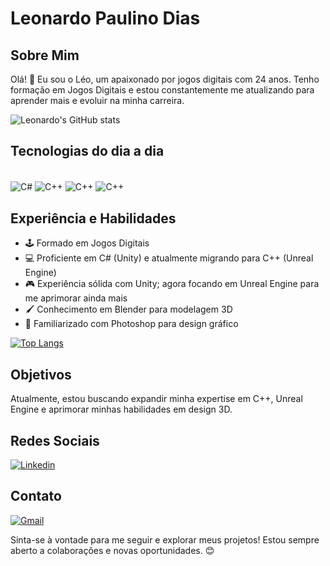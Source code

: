 # Leonardo Paulino Dias

## Sobre Mim
Olá! 👋 Eu sou o Léo, um apaixonado por jogos digitais com 24 anos. Tenho formação em Jogos Digitais e estou constantemente me atualizando para aprender mais e evoluir na minha carreira.

![Leonardo's GitHub stats](https://github-readme-stats.vercel.app/api?username=leonardo2020d&show_icons=true&theme=radical)

## Tecnologias do dia a dia 

<div style="display: inline_block"><br/>
  <img align="center" alt="C#" src="https://img.shields.io/badge/C%23-239120?style=for-the-badge&logo=c-sharp&logoColor=white" />
  <img align="center" alt="C++" src="https://img.shields.io/badge/C%2B%2B-00599C?style=for-the-badge&logo=c%2B%2B&logoColor=white" />
  <img align="center" alt="C++" src="https://img.shields.io/badge/blender-%23F5792A.svg?style=for-the-badge&logo=blender&logoColor=white" />
  <img align="center" alt="C++" src="https://img.shields.io/badge/Unity-100000?style=for-the-badge&logo=unity&logoColor=white" />
</div>

## Experiência e Habilidades
- 🕹️ Formado em Jogos Digitais
- 💻 Proficiente em C# (Unity) e atualmente migrando para C++ (Unreal Engine)
- 🎮 Experiência sólida com Unity; agora focando em Unreal Engine para me aprimorar ainda mais
- 🖌️ Conhecimento em Blender para modelagem 3D
- 🎨 Familiarizado com Photoshop para design gráfico

[![Top Langs](https://github-readme-stats.vercel.app/api/top-langs/?username=leonardo2020d&layout=donut)](https://github.com/anuraghazra/github-readme-stats)

## Objetivos
Atualmente, estou buscando expandir minha expertise em C++, Unreal Engine e aprimorar minhas habilidades em design 3D.

## Redes Sociais
[![Linkedin](https://img.shields.io/badge/LinkedIn-0077B5?style=for-the-badge&logo=linkedin&logoColor=white)](https://www.linkedin.com/in/leonardo-dias22/)

## Contato
[![Gmail](https://img.shields.io/badge/Gmail-D14836?style=for-the-badge&logo=gmail&logoColor=white)](leonardopaulino72@gmail.com)


Sinta-se à vontade para me seguir e explorar meus projetos! Estou sempre aberto a colaborações e novas oportunidades. 😊
